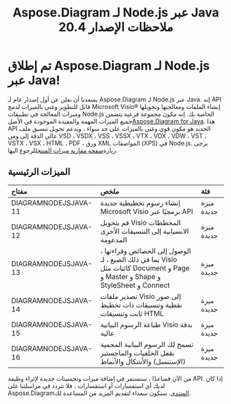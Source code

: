 ﻿---
title: Aspose.Diagram لـ Node.js عبر Java 20.4 ملاحظات الإصدار
type: docs
weight: 10
url: /ar/java/aspose-diagram-for-node-js-via-java-20-4-release-notes/
---
# **تم إطلاق Aspose.Diagram لـ Node.js عبر Java!**
يسعدنا أن نعلن عن أول إصدار عام لـ Aspose.Diagram لـ Node.js عبر Java. إنه API قابل للتطوير وغني بالميزات لدمج Microsoft Visio® إنشاء الملفات ومعالجتها وتحويلها وميزات المعالجة في تطبيقات Node.js الخاصة بك. إنه مكون مجموعة فرعية يتضمن جميع الميزات المهمة والمفيدة الموجودة في الأصل[Aspose.Diagram for Java](https://www.aspose.com/products/diagram/java). هذا API الجديد هو مكون قوي وغني بالميزات على حد سواء ، ويدعم تحويل تنسيق ملف عالي الدقة إلى ومن VSD ، VSDX ، VSS ، VSSX ، VTX ، VDX ، VDW ، VST ، VSTX ، VSX ، HTML ، PDF ، ورق XML المواصفات (XPS) في Node.js. يرجى زيارة[صفحة مقارنة ميزات المنتج](/diagram/ar/java/aspose-diagram-for-node-js-via-java-features/)للرجوع اليها.
## **الميزات الرئيسية**

|**مفتاح** |**ملخص** |**فئة** |
|:- |:- |:- |
|DIAGRAMNODEJSJAVA-11|إنشاء رسوم تخطيطية جديدة Microsoft Visio برمجيًا عبر API|ميزة جديدة|
|DIAGRAMNODEJSJAVA-12|قم بتحويل Visio المخططات الانسيابية إلى التنسيقات الأخرى المدعومة|ميزة جديدة|
|DIAGRAMNODEJSJAVA-13|الوصول إلى الخصائص وقراءتها ، بما في ذلك الصيغ ، لـ Visio كائنات مثل Document و Page و Master و Shape و StyleSheet و Connect|ميزة جديدة|
|DIAGRAMNODEJSJAVA-14|تصدير ملفات Visio إلى صور نقطية وتنسيقات ذات تخطيط ثابت وتنسيقات HTML|ميزة جديدة|
|DIAGRAMNODEJSJAVA-15|طباعة الرسوم البيانية Visio بدقة عالية|ميزة جديدة|
|DIAGRAMNODEJSJAVA-16|تسمح لك الرسوم البيانية المحمية بقفل الخلفيات والماجستير (الإستنسل) والأشكال والأنماط|ميزة جديدة|
 من الآن فصاعدًا ، سنستمر في إضافة ميزات وتحسينات جديدة لإثراء وظيفة API. إذا كان لديك أي استفسارات أو استفسارات ، فلا تتردد في مراسلتنا على Aspose.Diagram[المنتدى](https://forum.aspose.com/c/diagram/17). سنكون سعداء لتقديم المزيد من المساعدة لك.
